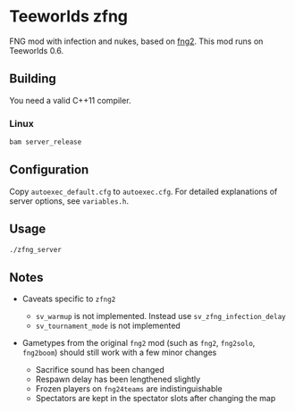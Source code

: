 # Teeworlds zfng

FNG mod with infection and nukes, based on
[fng2](https://github.com/Jupeyy/teeworlds-fng2-mod). This mod runs on Teeworlds
0.6.

## Building

You need a valid C++11 compiler.

### Linux

```sh
bam server_release
```

## Configuration

Copy `autoexec_default.cfg` to `autoexec.cfg`. For detailed explanations of
server options, see `variables.h`.

## Usage

```sh
./zfng_server
```

## Notes

- Caveats specific to `zfng2`
  - `sv_warmup` is not implemented. Instead use `sv_zfng_infection_delay`
  - `sv_tournament_mode` is not implemented

- Gametypes from the original `fng2` mod (such as `fng2`, `fng2solo`,
  `fng2boom`) should still work with a few minor changes
  - Sacrifice sound has been changed
  - Respawn delay has been lengthened slightly
  - Frozen players on `fng24teams` are indistinguishable
  - Spectators are kept in the spectator slots after changing the map

